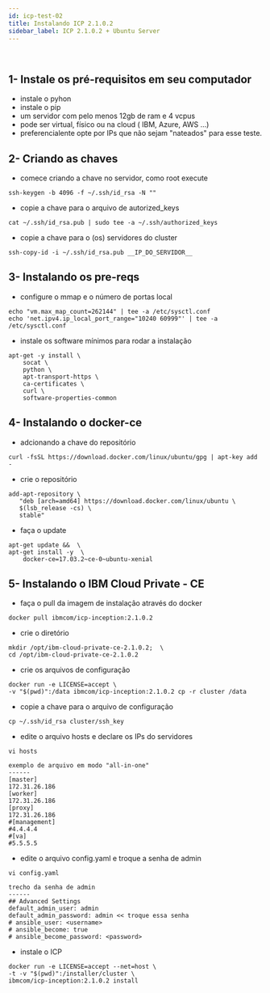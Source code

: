 ```yaml
---
id: icp-test-02
title: Instalando ICP 2.1.0.2  
sidebar_label: ICP 2.1.0.2 + Ubuntu Server
---
```

<br />

## 1-  Instale os pré-requisitos em seu computador

- instale o pyhon
- instale o pip 
- um servidor com pelo menos 12gb de ram e 4 vcpus
- pode ser virtual, físico ou na cloud ( IBM, Azure, AWS ...) 
- preferencialente opte por IPs que não sejam "nateados" para esse teste. 

## 2- Criando as chaves

- comece criando a chave no servidor, como root execute
````
ssh-keygen -b 4096 -f ~/.ssh/id_rsa -N "" 
````
- copie a chave para o arquivo de autorized_keys

````
cat ~/.ssh/id_rsa.pub | sudo tee -a ~/.ssh/authorized_keys
````
- copie a chave para o (os) servidores do cluster 
````
ssh-copy-id -i ~/.ssh/id_rsa.pub __IP_DO_SERVIDOR__
````


## 3- Instalando os pre-reqs

- configure o mmap e o número de portas local
```
echo "vm.max_map_count=262144" | tee -a /etc/sysctl.conf
echo 'net.ipv4.ip_local_port_range="10240 60999"' | tee -a /etc/sysctl.conf
```

- instale os software mínimos para rodar a instalação 
```
apt-get -y install \
    socat \
    python \
    apt-transport-https \
    ca-certificates \
    curl \
    software-properties-common
```


## 4- Instalando o docker-ce

- adcionando a chave do repositório 
````
curl -fsSL https://download.docker.com/linux/ubuntu/gpg | apt-key add -
````

- crie o repositório
````
add-apt-repository \
   "deb [arch=amd64] https://download.docker.com/linux/ubuntu \
   $(lsb_release -cs) \
   stable"
````

- faça o update
``` 
apt-get update &&  \
apt-get install -y  \
    docker-ce=17.03.2~ce-0~ubuntu-xenial
```
## 5- Instalando o IBM Cloud Private - CE 

- faça o pull da imagem de instalação através do docker 
````
docker pull ibmcom/icp-inception:2.1.0.2
````

- crie o diretório 
````
mkdir /opt/ibm-cloud-private-ce-2.1.0.2;  \
cd /opt/ibm-cloud-private-ce-2.1.0.2
````

- crie os arquivos de configuração 
````
docker run -e LICENSE=accept \
-v "$(pwd)":/data ibmcom/icp-inception:2.1.0.2 cp -r cluster /data
````

- copie a chave para o arquivo de configuração 
````
cp ~/.ssh/id_rsa cluster/ssh_key
````

- edite o arquivo hosts e declare os IPs do servidores
````
vi hosts   

exemplo de arquivo em modo "all-in-one"
------
[master]
172.31.26.186
[worker]
172.31.26.186
[proxy]
172.31.26.186
#[management]
#4.4.4.4
#[va]
#5.5.5.5
````
- edite o arquivo config.yaml e troque a senha de admin 
```
vi config.yaml

trecho da senha de admin
------
## Advanced Settings
default_admin_user: admin
default_admin_password: admin << troque essa senha 
# ansible_user: <username>
# ansible_become: true
# ansible_become_password: <password>
```
- instale o ICP
````
docker run -e LICENSE=accept --net=host \
-t -v "$(pwd)":/installer/cluster \
ibmcom/icp-inception:2.1.0.2 install
````
